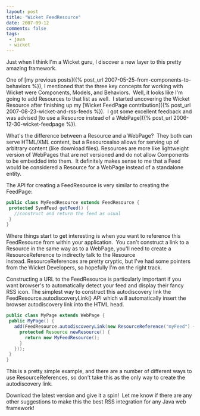 ```yaml
---
layout: post
title: "Wicket FeedResource"
date: 2007-09-12
comments: false
tags:
 - java
 - wicket
---
```


Just when I think I'm a Wicket guru, I discover a new layer to this pretty amazing framework.



One of [my previous posts]({% post_url 2007-05-25-from-components-to-behaviors %}), I mentioned that the three key concepts for working with Wicket were Components, Models, and Behaviors.  Well, it looks like I'm going to add Resources to that list as well.  I started uncovering the Wicket Resource after finishing up my [Wicket FeedPage contribution]({% post_url 2007-08-23-wicket-and-rss-feeds %}).  I got some excellent feedback and was advised [to use a Resource instead of a WebPage]({% post_url 2006-12-30-wicket-feedpage %}).



What's the difference between a Resource and a WebPage?  They both can serve HTML/XML content, but a Resourcealso allows for serving up of arbitrary content (like download files). Resources are more like lightweight version of WebPages that are not versioned and do not allow Components to be embedded into them.  It definitely makes sense to me that a Feed would be considered a Resource for a WebPage instead of a standalone entity.



The API for creating a FeedResource is very similar to creating the FeedPage:


```java
public class MyFeedResource extends FeedResource {
 protected SyndFeed getFeed() {
   //construct and return the feed as usual
 }
}

```



Where things start to get interesting is when you want to reference this FeedResource from within your application.  You can't construct a link to a Resource in the same way as to a WebPage, you'll need to create a ResourceReference to indirectly talk to the Resource instead. ResourceReferences are pretty cryptic, but I've had some pointers from the Wicket Developers, so hopefully I'm on the right track.



Constructing a URL to the FeedResource is particularly important if you want browser's to automatically detect your feed and display their fancy RSS icon. The simplest way to construct this autodiscovery link the FeedResource.autodiscoveryLink() API which will automatically insert the browser autodiscovery link into the HTML head.



```java
public class MyPage extends WebPage {
 public MyPage() {
   add(FeedResource.autodiscoveryLink(new ResourceReference("myFeed") {
     protected Resource newResource() {
       return new MyFeedResource();
     }
   }));
 }
}
```



This is a pretty simple example, and there are a number of different ways to use ResourceReferences, so don't take this as the only way to create the autodiscovery link.



Download the latest version and give it a spin!  Let me know if there are any other suggestions to make this the best RSS integration for any Java web framework!

